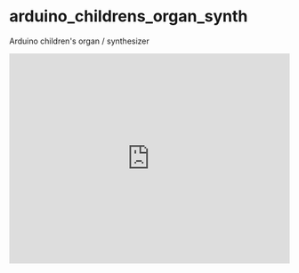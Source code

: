 # arduino_childrens_organ_synth
Arduino children's organ / synthesizer

<div style="padding:75% 0 0 0;position:relative;"><iframe src="https://player.vimeo.com/video/697678995?h=43bf788596&amp;badge=0&amp;autopause=0&amp;player_id=0&amp;app_id=58479" frameborder="0" allow="autoplay; fullscreen; picture-in-picture" allowfullscreen style="position:absolute;top:0;left:0;width:100%;height:100%;" title="VID_20220402_153041.mp4"></iframe></div><script src="https://player.vimeo.com/api/player.js"></script>